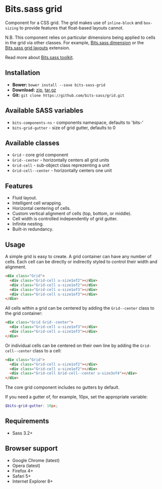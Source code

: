 # Bits.sass grid

Component for a CSS grid. The grid makes use of `inline-block` and
`box-sizing` to provide features that float-based layouts cannot.

N.B. This component relies on particular dimensions being applied to cells in
the grid via other classes. For example, [Bits.sass dimension](https://github.com/bits-sass/utils-dimension)
or the [Bits.sass grid layouts](https://github.com/bits-sass/grid-layouts) extension.

Read more about [Bits.sass toolkit](https://github.com/bits-sass/bits.sass).

## Installation

* __Bower:__ `bower install --save bits-sass-grid`
* __Download:__ [zip](https://github.com/bits-sass/grid/zipball/master), [tar.gz](https://github.com/bits-sass/grid/tarball/master)
* __Git:__ `git clone https://github.com/bits-sass/grid.git`

## Available SASS variables

* `bits-components-ns` - components namespace, defaults to 'bits-'
* `bits-grid-gutter` - size of grid gutter, defaults to 0

## Available classes

* `Grid` - core grid component
* `Grid--center` - horizontally centers all grid units
* `Grid-cell` - sub-object class reprezenting a unit
* `Grid-cell--center` - horizontally centers one unit

## Features

* Fluid layout.
* Intelligent cell wrapping.
* Horizontal centering of cells.
* Custom vertical alignment of cells (top, bottom, or middle).
* Cell width is controlled independently of grid gutter.
* Infinite nesting.
* Built-in redundancy.

## Usage

A simple grid is easy to create. A grid container can have any number of cells.
Each cell can be directly or indirectly styled to control their width and
alignment.

```html
<div class="Grid">
  <div class="Grid-cell u-size1of2"></div>
  <div class="Grid-cell u-size1of2"></div>
  <div class="Grid-cell u-size1of3"></div>
  <div class="Grid-cell u-size1of3"></div>
</div>
```

All cells within a grid can be centered by adding the `Grid--center` class to
the grid container:

```html
<div class="Grid Grid--center">
  <div class="Grid-cell u-size1of3"></div>
  <div class="Grid-cell u-size1of3"></div>
</div>
```

Or individual cells can be centered on their own line by adding the
`Grid-cell--center` class to a cell:

```html
<div class="Grid">
  <div class="Grid-cell u-size1of2"></div>
  <div class="Grid-cell u-size1of2"></div>
  <div class="Grid-cell Grid-cell--center u-size3of4"></div>
</div>
```

The core grid component includes no gutters by default.

If you need a gutter of, for example, 10px, set the appropriate variable:

```scss
$bits-grid-gutter: 10px;
```

## Requirements

* Sass 3.2+

## Browser support

* Google Chrome (latest)
* Opera (latest)
* Firefox 4+
* Safari 5+
* Internet Explorer 8+
